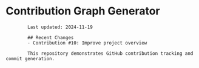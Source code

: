 # Contribution Graph Generator
            
            Last updated: 2024-11-19
            
            ## Recent Changes
            - Contribution #10: Improve project overview
            
            This repository demonstrates GitHub contribution tracking and commit generation.
        